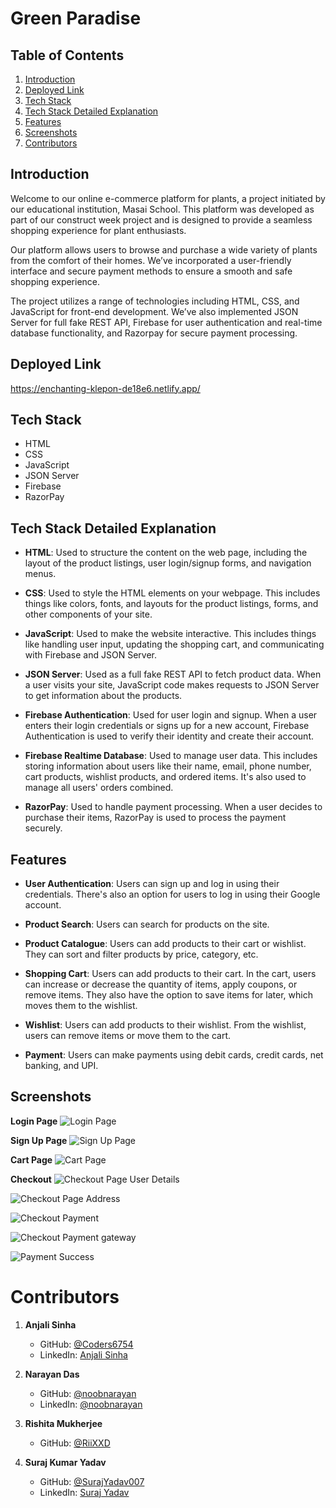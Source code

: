 # Green Paradise

## Table of Contents

1. [Introduction](#introduction)
2. [Deployed Link](#deployed-link)
3. [Tech Stack](#tech-stack)
4. [Tech Stack Detailed Explanation](#tech-stack-detailed-explanation)
5. [Features](#features)
6. [Screenshots](#screenshots)
7. [Contributors](#contributors)

## Introduction

Welcome to our online e-commerce platform for plants, a project initiated by our educational institution, Masai School. This platform was developed as part of our construct week project and is designed to provide a seamless shopping experience for plant enthusiasts.

Our platform allows users to browse and purchase a wide variety of plants from the comfort of their homes. We’ve incorporated a user-friendly interface and secure payment methods to ensure a smooth and safe shopping experience.

The project utilizes a range of technologies including HTML, CSS, and JavaScript for front-end development. We’ve also implemented JSON Server for full fake REST API, Firebase for user authentication and real-time database functionality, and Razorpay for secure payment processing.

## Deployed Link

https://enchanting-klepon-de18e6.netlify.app/

## Tech Stack

- HTML
- CSS
- JavaScript
- JSON Server
- Firebase
- RazorPay

## Tech Stack Detailed Explanation

- **HTML**: Used to structure the content on the web page, including the layout of the product listings, user login/signup forms, and navigation menus.

- **CSS**: Used to style the HTML elements on your webpage. This includes things like colors, fonts, and layouts for the product listings, forms, and other components of your site.

- **JavaScript**: Used to make the website interactive. This includes things like handling user input, updating the shopping cart, and communicating with Firebase and JSON Server.

- **JSON Server**: Used as a full fake REST API to fetch product data. When a user visits your site, JavaScript code makes requests to JSON Server to get information about the products.

- **Firebase Authentication**: Used for user login and signup. When a user enters their login credentials or signs up for a new account, Firebase Authentication is used to verify their identity and create their account.

- **Firebase Realtime Database**: Used to manage user data. This includes storing information about users like their name, email, phone number, cart products, wishlist products, and ordered items. It's also used to manage all users' orders combined.

- **RazorPay**: Used to handle payment processing. When a user decides to purchase their items, RazorPay is used to process the payment securely.

## Features

- **User Authentication**: Users can sign up and log in using their credentials. There's also an option for users to log in using their Google account.

- **Product Search**: Users can search for products on the site.

- **Product Catalogue**: Users can add products to their cart or wishlist. They can sort and filter products by price, category, etc.

- **Shopping Cart**: Users can add products to their cart. In the cart, users can increase or decrease the quantity of items, apply coupons, or remove items. They also have the option to save items for later, which moves them to the wishlist.

- **Wishlist**: Users can add products to their wishlist. From the wishlist, users can remove items or move them to the cart.

- **Payment**: Users can make payments using debit cards, credit cards, net banking, and UPI.

## Screenshots

**Login Page**
![Login Page](https://github.com/Coders6754/devilish-drop-2377/blob/main/Images/readme_Images/Login_Page.png)

**Sign Up Page**
![Sign Up Page](https://github.com/Coders6754/devilish-drop-2377/blob/main/Images/readme_Images/Sign_up_page.png)

**Cart Page**
![Cart Page](https://github.com/Coders6754/devilish-drop-2377/blob/main/Images/readme_Images/Cart_page.png)

**Checkout**
![Checkout Page User Details](https://github.com/Coders6754/devilish-drop-2377/blob/main/Images/readme_Images/Checkout%20User%20Details.png)

![Checkout Page Address](https://github.com/Coders6754/devilish-drop-2377/blob/main/Images/readme_Images/Checkout%20User%20Address.png)

![Checkout Payment](https://github.com/Coders6754/devilish-drop-2377/blob/main/Images/readme_Images/Checkout%20payment%20selection.png)

![Checkout Payment gateway](https://github.com/Coders6754/devilish-drop-2377/blob/main/Images/readme_Images/Payment%20Gateway.png)

![Payment Success](https://github.com/Coders6754/devilish-drop-2377/blob/main/Images/readme_Images/Success.png)

# Contributors
1. **Anjali Sinha**

   - GitHub: [@Coders6754](https://github.com/Coders6754)
   - LinkedIn: [Anjali Sinha](https://www.linkedin.com/in/anjali-sinha-60528b22b/)


2. **Narayan Das**

   - GitHub: [@noobnarayan](https://github.com/noobnarayan)
   - LinkedIn: [@noobnarayan](https://www.linkedin.com/in/noobnarayan)
  

3. **Rishita Mukherjee**

   - GitHub: [@RiiXXD](https://github.com/RiiXXD)

4. **Suraj Kumar Yadav**
   - GitHub: [@SurajYadav007](https://github.com/SurajYadav007)
   - LinkedIn: [Suraj Yadav](https://www.linkedin.com/in/suraj-yadav-387bb7253/)
